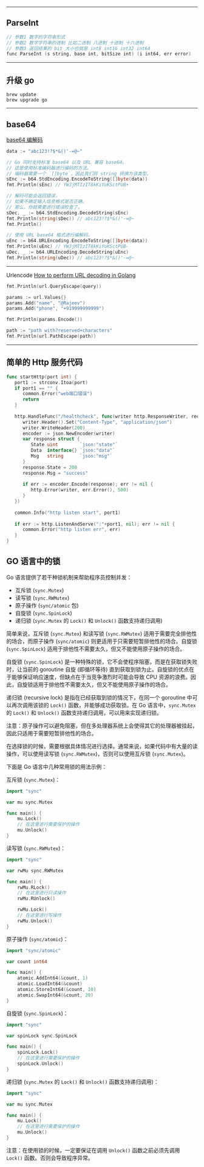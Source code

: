  ---
##  ParseInt
```go
// 参数1 数字的字符串形式  
// 参数2 数字字符串的进制 比如二进制 八进制 十进制 十六进制  
// 参数3 返回结果的 bit 大小也就是 int8 int16 int32 int64
func ParseInt (s string, base int, bitSize int) (i int64, err error)  
```

---
## 升级 go 
```shell
brew update
brew upgrade go
```

---
## base64

 [base64 编解码](http://zh.wikipedia.org/wiki/Base64)
```go
data := "abc123!?$*&()'-=@~"

// Go 同时支持标准 base64 以及 URL 兼容 base64。 
// 这是使用标准编码器进行编码的方法。 
// 编码器需要一个 `[]byte`，因此我们将 string 转换为该类型。
sEnc := b64.StdEncoding.EncodeToString([]byte(data))
fmt.Println(sEnc) // YWJjMTIzIT8kKiYoKSctPUB+

// 解码可能会返回错误，
// 如果不确定输入信息格式是否正确， 
// 那么，你就需要进行错误检查了。
sDec, _ := b64.StdEncoding.DecodeString(sEnc)
fmt.Println(string(sDec)) // abc123!?$*&()'-=@~
fmt.Println()

// 使用 URL base64 格式进行编解码。
uEnc := b64.URLEncoding.EncodeToString([]byte(data))
fmt.Println(uEnc) // YWJjMTIzIT8kKiYoKSctPUB-
uDec, _ := b64.URLEncoding.DecodeString(uEnc)
fmt.Println(string(uDec)) // abc123!?$*&()'-=@~
```

---
Urlencode
[How to perform URL decoding in Golang](https://www.urldecoder.io/golang/)

```go
fmt.Println(url.QueryEscape(query))

params := url.Values{}
params.Add("name", "@Rajeev")
params.Add("phone", "+919999999999")

fmt.Println(params.Encode())

path := "path with?reserved+characters"
fmt.Println(url.PathEscape(path))
```

---

## 简单的 Http 服务代码

```go
func startHttp(port int) {  
   port1 := strconv.Itoa(port)  
   if port1 == "" {  
      common.Error("web端口错误")  
      return  
   }  
  
   http.HandleFunc("/healthcheck", func(writer http.ResponseWriter, request *http.Request) {  
      writer.Header().Set("Content-Type", "application/json")  
      writer.WriteHeader(200)  
      encoder := json.NewEncoder(writer)  
      var response struct {  
         State uint        `json:"state"`  
         Data  interface{} `json:"data"`  
         Msg   string      `json:"msg"`  
      }  
      response.State = 200  
      response.Msg = "success"  
  
      if err := encoder.Encode(response); err != nil {  
         http.Error(writer, err.Error(), 500)  
      }  
   })  
  
   common.Info("http listen start", port1)  
  
   if err := http.ListenAndServe(":"+port1, nil); err != nil {  
      common.Error("http listen err", err)  
   }  
}
```


## GO 语言中的锁

Go 语言提供了若干种锁机制来帮助程序员控制并发：

-   互斥锁 (`sync.Mutex`)
-   读写锁 (`sync.RWMutex`)
-   原子操作 (`sync/atomic` 包)
-   自旋锁 (`sync.SpinLock`)
-   递归锁 (`sync.Mutex` 的 `Lock()` 和 `Unlock()` 函数支持递归调用)

简单来说，互斥锁 (`sync.Mutex`) 和读写锁 (`sync.RWMutex`) 适用于需要完全排他性的场合，而原子操作 (`sync/atomic`) 则更适用于只需要短暂排他性的场合。自旋锁 (`sync.SpinLock`) 适用于排他性不需要太久，但又不能使用原子操作的场合。

自旋锁 (`sync.SpinLock`) 是一种特殊的锁，它不会使程序阻塞，而是在获取锁失败时，让当前的 goroutine 自旋 (即循环等待) 直到获取到锁为止。自旋锁的优点在于能够保证响应速度，但缺点在于当竞争激烈时可能会导致 CPU 资源的浪费。因此，自旋锁适用于排他性不需要太久，但又不能使用原子操作的场合。

递归锁 (recursive lock) 是指在已经获取到锁的情况下，在同一个 goroutine 中可以再次调用该锁的 `Lock()` 函数，并能够成功获取锁。在 Go 语言中，`sync.Mutex` 的 `Lock()` 和 `Unlock()` 函数支持递归调用，可以用来实现递归锁。

注意：原子操作可以避免阻塞，但在多处理器系统上会使得其它的处理器被挂起，因此只适用于需要短暂排他性的场合。

在选择锁的时候，需要根据具体情况进行选择。通常来说，如果代码中有大量的读操作，可以使用读写锁 (`sync.RWMutex`)，否则可以使用互斥锁 (`sync.Mutex`)。

下面是 Go 语言中几种常用锁的用法示例：

互斥锁 (`sync.Mutex`)：

```go
import "sync"

var mu sync.Mutex

func main() {
    mu.Lock()
    // 在这里进行需要保护的操作
    mu.Unlock()
}

```

读写锁 (`sync.RWMutex`)：

```go
import "sync"

var rwMu sync.RWMutex

func main() {
    rwMu.RLock()
    // 在这里进行只读操作
    rwMu.RUnlock()

    rwMu.Lock()
    // 在这里进行写操作
    rwMu.Unlock()
}

```

原子操作 (`sync/atomic`)：

```go
import "sync/atomic"

var count int64

func main() {
    atomic.AddInt64(&count, 1)
    atomic.LoadInt64(&count)
    atomic.StoreInt64(&count, 10)
    atomic.SwapInt64(&count, 20)
}

```

自旋锁 (`sync.SpinLock`)：

```go
import "sync"

var spinLock sync.SpinLock

func main() {
    spinLock.Lock()
    // 在这里进行需要保护的操作
    spinLock.Unlock()
}

```

递归锁 (`sync.Mutex` 的 `Lock()` 和 `Unlock()` 函数支持递归调用)：

```go
import "sync"

var mu sync.Mutex

func main() {
    mu.Lock()
    // 在这里进行需要保护的操作
    mu.Unlock()
}
```

注意：在使用锁的时候，一定要保证在调用 `Unlock()` 函数之前必须先调用 `Lock()` 函数。否则会导致程序异常。